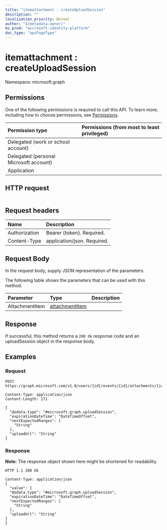 ```yaml
---
title: "itemattachment : createUploadSession"
description: ""
localization_priority: Normal
author: "$(metadata.owner)"
ms.prod: "microsoft-identity-platform"
doc_type: "apiPageType"
---
```


# itemattachment : createUploadSession

Namespace: microsoft.graph

## Permissions

One of the following permissions is required to call this API. To learn more, including how to choose permissions, see [Permissions](/graph/permissions-reference).

| Permission type                        | Permissions (from most to least privileged) |
| :------------------------------------- | :------------------------------------------ |
| Delegated (work or school account)     |                                             |
| Delegated (personal Microsoft account) |                                             |
| Application                            |                                             |

## HTTP request

<!-- {
  "blockType": "ignored"
}
-->

```http

```

## Request headers

| Name          | Description                 |
| :------------ | :-------------------------- |
| Authorization | Bearer {token}. Required.   |
| Content-Type  | application/json. Required. |

## Request Body

In the request body, supply JSON representation of the parameters.

<!-- Actions and Functions -->

The following table shows the parameters that can be used with this method.

| Parameter      | Type                                             | Description |
| :------------- | :----------------------------------------------- | :---------- |
| AttachmentItem | [attachmentItem](../resources/attachmentitem.md) |             |

<!-- CRUD Methods -->

## Response

If successful, this method returns a `200 Ok` response code and an uploadSession object in the response body.

## Examples

### Request

<!-- {
  "blockType": "request",
  "name": "itemattachment_createuploadsession"
}
-->

```http
POST https://graph.microsoft.com/v1.0/users/{id}/events/{id}/attachments/{id}/createUploadSession

Content-Type: application/json
Content-Length: 171

{
  "@odata.type": "#microsoft.graph.uploadSession",
  "expirationDateTime": "DateTimeOffset",
  "nextExpectedRanges": [
    "String"
  ],
  "uploadUrl": "String"
}

```

### Response

**Note:** The response object shown here might be shortened for readability.

<!-- {
  "blockType": "response",
  "truncated": true,
  "@odata.type": "Microsoft.OutlookServices.uploadSession"
}
-->

```http
HTTP 1.1 200 Ok

Content-Type: application/json
{
  "value": {
  "@odata.type": "#microsoft.graph.uploadSession",
  "expirationDateTime": "DateTimeOffset",
  "nextExpectedRanges": [
    "String"
  ],
  "uploadUrl": "String"
}
}

```
